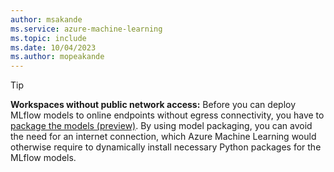 ```yaml
---
author: msakande
ms.service: azure-machine-learning
ms.topic: include
ms.date: 10/04/2023
ms.author: mopeakande
---
```


> [!TIP]
> __Workspaces without public network access:__ Before you can deploy MLflow models to online endpoints without egress connectivity, you have to [package the models (preview)](../how-to-package-models.md). By using model packaging, you can avoid the need for an internet connection, which Azure Machine Learning would otherwise require to dynamically install necessary Python packages for the MLflow models.